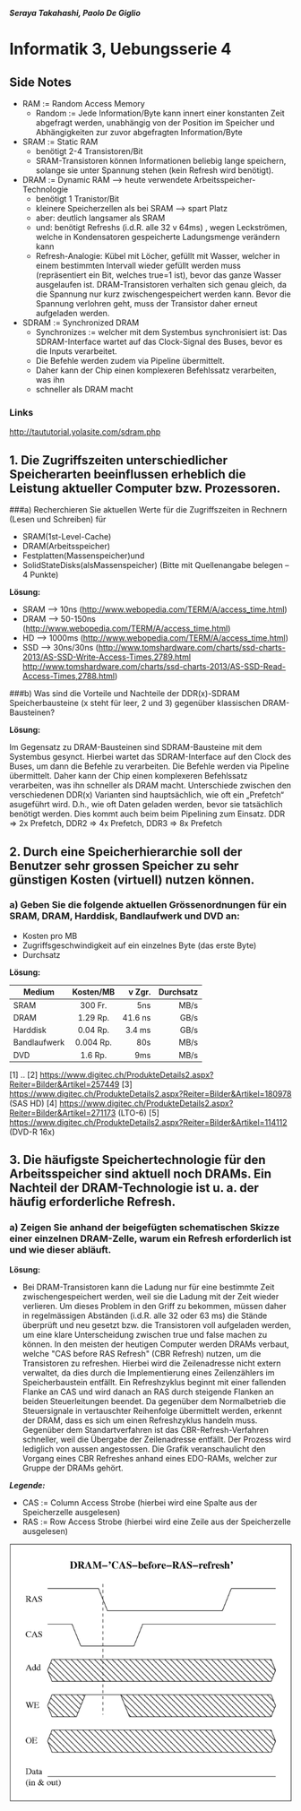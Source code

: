 ***Seraya Takahashi, Paolo De Giglio***

# Informatik 3, Uebungsserie 4

## Side Notes
- RAM := Random Access Memory
    - Random := Jede Information/Byte kann innert einer konstanten Zeit abgefragt werden, unabhängig von der Position im Speicher und Abhängigkeiten zur zuvor abgefragten Information/Byte
- SRAM := Static RAM
    - benötigt 2-4 Transistoren/Bit
    - SRAM-Transistoren können Informationen beliebig lange speichern, solange sie unter Spannung stehen (kein Refresh wird benötigt).
- DRAM := Dynamic RAM --> heute verwendete Arbeitsspeicher-Technologie
    - benötigt 1 Tranistor/Bit
    - kleinere Speicherzellen als bei SRAM --> spart Platz
    - aber: deutlich langsamer als SRAM
    - und: benötigt Refreshs (i.d.R. alle 32 v 64ms) , wegen Leckströmen, welche in Kondensatoren gespeicherte Ladungsmenge verändern kann
    - Refresh-Analogie: Kübel mit Löcher, gefüllt mit Wasser, welcher in einem bestimmten Intervall wieder gefüllt werden muss (repräsentiert ein Bit, welches true=1 ist), bevor das ganze Wasser ausgelaufen ist. DRAM-Transistoren verhalten sich genau gleich, da die Spannung nur kurz zwischengespeichert werden kann. Bevor die Spannung verlohren geht, muss der Transistor daher erneut aufgeladen werden.
- SDRAM := Synchronized DRAM
    - Synchronizes := welcher mit dem Systembus synchronisiert ist: Das SDRAM-Interface wartet auf das Clock-Signal des Buses, bevor es die Inputs verarbeitet.
    - Die Befehle werden zudem via Pipeline übermittelt.
    - Daher kann der Chip einen komplexeren Befehlssatz verarbeiten, was ihn
    - schneller als DRAM macht

### Links
http://taututorial.yolasite.com/sdram.php

## 1. Die Zugriffszeiten unterschiedlicher Speicherarten beeinflussen erheblich die Leistung aktueller Computer bzw. Prozessoren.
###a) Recherchieren Sie aktuellen Werte für die Zugriffszeiten in Rechnern (Lesen und Schreiben) für
- SRAM(1st-Level-Cache)
- DRAM(Arbeitsspeicher)
- Festplatten(Massenspeicher)und
- SolidStateDisks(alsMassenspeicher)
(Bitte mit Quellenangabe belegen – 4 Punkte)

**Lösung:**

- SRAM --> 10ns (http://www.webopedia.com/TERM/A/access_time.html)
- DRAM --> 50-150ns (http://www.webopedia.com/TERM/A/access_time.html)
- HD   --> 1000ms (http://www.webopedia.com/TERM/A/access_time.html)
- SSD  --> 30ns/30ns (http://www.tomshardware.com/charts/ssd-charts-2013/AS-SSD-Write-Access-Times,2789.html http://www.tomshardware.com/charts/ssd-charts-2013/AS-SSD-Read-Access-Times,2788.html)


###b) Was sind die Vorteile und Nachteile der DDR(x)-SDRAM Speicherbausteine (x steht für leer, 2 und 3) gegenüber klassischen DRAM-Bausteinen?

**Lösung:**

Im Gegensatz zu DRAM-Bausteinen sind SDRAM-Bausteine mit dem Systembus gesynct. Hierbei wartet das SDRAM-Interface auf den Clock des Buses, um dann die Befehle zu verarbeiten. Die Befehle werden via Pipeline übermittelt. Daher kann der Chip einen komplexeren Befehlssatz verarbeiten, was ihn schneller als DRAM macht. Unterschiede zwischen den verschiedenen DDR(x) Varianten sind hauptsächlich, wie oft ein „Prefetch“ asugeführt wird. D.h., wie oft Daten geladen werden, bevor sie tatsächlich benötigt werden. Dies kommt auch beim beim Pipelining zum Einsatz. DDR => 2x Prefetch, DDR2 => 4x Prefetch, DDR3 => 8x Prefetch


## 2. Durch eine Speicherhierarchie soll der Benutzer sehr grossen Speicher zu sehr günstigen Kosten (virtuell) nutzen können.
### a) Geben Sie die folgende aktuellen Grössenordnungen für ein SRAM, DRAM, Harddisk, Bandlaufwerk und DVD an:
- Kosten pro MB
- Zugriffsgeschwindigkeit auf ein einzelnes Byte (das erste Byte)
- Durchsatz

**Lösung:**

| Medium        | Kosten/MB   | v Zgr.   | Durchsatz |
| ------------- |:-----------:| --------:| ---------:|
| SRAM          | 300 Fr.     | 5ns      | MB/s      |
| DRAM          | 1.29 Rp.    | 41.6 ns  | GB/s      |
| Harddisk      | 0.04 Rp.    | 3.4 ms   | GB/s      |
| Bandlaufwerk  | 0.004 Rp.   | 80s      | MB/s      | 
| DVD           | 1.6 Rp.     | 9ms      | MB/s      |

[1] ..
[2] https://www.digitec.ch/ProdukteDetails2.aspx?Reiter=Bilder&Artikel=257449
[3] https://www.digitec.ch/ProdukteDetails2.aspx?Reiter=Bilder&Artikel=180978 (SAS HD)
[4] https://www.digitec.ch/ProdukteDetails2.aspx?Reiter=Bilder&Artikel=271173 (LTO-6)
[5] https://www.digitec.ch/ProdukteDetails2.aspx?Reiter=Bilder&Artikel=114112 (DVD-R 16x)

## 3. Die häufigste Speichertechnologie für den Arbeitsspeicher sind aktuell noch DRAMs. Ein Nachteil der DRAM-Technologie ist u. a. der häufig erforderliche Refresh.
### a) Zeigen Sie anhand der beigefügten schematischen Skizze einer einzelnen DRAM-Zelle, warum ein Refresh erforderlich ist und wie dieser abläuft. 

**Lösung:**

- Bei DRAM-Transistoren kann die Ladung nur für eine bestimmte Zeit zwischengespeichert werden, weil sie die Ladung mit der Zeit wieder verlieren. Um dieses Problem in den Griff zu bekommen, müssen daher in regelmässigen Abständen (i.d.R. alle 32 oder 63 ms) die Stände überprüft und neu gesetzt bzw. die Transistoren voll aufgeladen werden, um eine klare Unterscheidung zwischen true und false machen zu können. In den meisten der heutigen Computer werden DRAMs verbaut, welche "CAS before RAS Refresh" (CBR Refresh) nutzen, um die Transistoren zu refreshen. Hierbei wird die Zeilenadresse nicht extern verwaltet, da dies durch die Implementierung eines Zeilenzählers im Speicherbaustein entfällt. Ein Refreshzyklus beginnt mit einer fallenden Flanke an CAS und wird danach an RAS durch steigende Flanken an beiden Steuerleitungen beendet. Da gegenüber dem Normalbetrieb die Steuersignale in vertauschter Reihenfolge übermittelt werden, erkennt der DRAM, dass es sich um einen Refreshzyklus handeln muss. Gegenüber dem Standartverfahren ist das CBR-Refresh-Verfahren schneller, weil die Übergabe der Zeilenadresse entfällt. Der Prozess wird lediglich von aussen angestossen. Die Grafik veranschaulicht den Vorgang eines CBR Refreshes anhand eines EDO-RAMs, welcher zur Gruppe der DRAMs gehört.

***Legende:***

- CAS := Column Access Strobe (hierbei wird eine Spalte aus der Speicherzelle ausgelesen)
- RAS := Row Access Strobe (hierbei wird eine Zeile aus der Speicherzelle ausgelesen)

![](CBRRefresh.png "")
